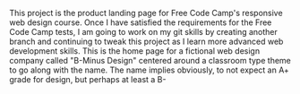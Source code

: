 This project is the product landing page for Free Code Camp's responsive web design course. Once I have satisfied the requirements for the Free Code Camp tests, I am going to work on my git skills by creating another branch and continuing to tweak this project as I learn more advanced web development skills. 
This is the home page for a fictional web design company called "B-Minus Design" centered around a classroom type theme to go along with the name. The name implies obviously, to not expect an A+ grade for design, but perhaps at least a B-
